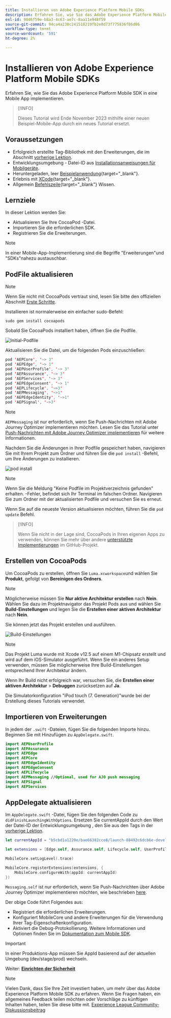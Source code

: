 ```yaml
---
title: Installieren von Adobe Experience Platform Mobile SDKs
description: Erfahren Sie, wie Sie das Adobe Experience Platform Mobile SDK in eine Mobile App implementieren.
exl-id: 98d6f59e-b8a3-4c63-ae7c-8aa11e948f59
source-git-commit: 94ca4a238c241518219fb2e8d73f775836f86d86
workflow-type: tm+mt
source-wordcount: '591'
ht-degree: 2%

---
```


# Installieren von Adobe Experience Platform Mobile SDKs

Erfahren Sie, wie Sie das Adobe Experience Platform Mobile SDK in eine Mobile App implementieren.

>[!INFO]
>
> Dieses Tutorial wird Ende November 2023 mithilfe einer neuen Beispiel-Mobile-App durch ein neues Tutorial ersetzt.

## Voraussetzungen

* Erfolgreich erstellte Tag-Bibliothek mit den Erweiterungen, die im Abschnitt [vorherige Lektion](configure-tags.md).
* Entwicklungsumgebung - Datei-ID aus [Installationsanweisungen für Mobilgeräte](configure-tags.md#generate-sdk-install-instructions).
* Heruntergeladen, leer [Beispielanwendung](https://github.com/Adobe-Marketing-Cloud/Luma-iOS-Mobile-App){target="_blank"}.
* Erlebnis mit [XCode](https://developer.apple.com/xcode/){target="_blank"}.
* Allgemein [Befehlszeile](https://en.wikipedia.org/wiki/Command-line_interface){target="_blank"} Wissen.

## Lernziele

In dieser Lektion werden Sie:

* Aktualisieren Sie Ihre CocoaPod -Datei.
* Importieren Sie die erforderlichen SDK.
* Registrieren Sie die Erweiterungen.

>[!NOTE]
>
>In einer Mobile-App-Implementierung sind die Begriffe &quot;Erweiterungen&quot;und &quot;SDKs&quot;nahezu austauschbar.


## PodFile aktualisieren

>[!NOTE]
>
> Wenn Sie nicht mit CocoaPods vertraut sind, lesen Sie bitte den offiziellen Abschnitt [Erste Schritte](https://guides.cocoapods.org/using/getting-started.html).

Installieren ist normalerweise ein einfacher sudo-Befehl:

```console
sudo gem install cocoapods
```

Sobald Sie CocoaPods installiert haben, öffnen Sie die Podfile.

![Initial-Podfile](assets/mobile-install-initial-podfile.png)

Aktualisieren Sie die Datei, um die folgenden Pods einzuschließen:

```swift
pod 'AEPCore', '~> 3'
pod 'AEPEdge', '~> 1'
pod 'AEPUserProfile', '~> 3'
pod 'AEPAssurance', '~> 3'
pod 'AEPServices', '~> 3'
pod 'AEPEdgeConsent', '~> 1'
pod 'AEPLifecycle', '~>3'
pod 'AEPMessaging', '~>1'
pod 'AEPEdgeIdentity', '~>1'
pod 'AEPSignal', '~>3'
```

>[!NOTE]
>
> `AEPMessaging` ist nur erforderlich, wenn Sie Push-Nachrichten mit Adobe Journey Optimizer implementieren möchten. Lesen Sie das Tutorial unter [Push-Nachrichten mit Adobe Journey Optimizer implementieren](journey-optimizer-push.md) für weitere Informationen.

Nachdem Sie die Änderungen in Ihrer Podfile gespeichert haben, navigieren Sie mit Ihrem Projekt zum Ordner und führen Sie die `pod install` -Befehl, um Ihre Änderungen zu installieren.

![pod install](assets/mobile-install-podfile-install.png)

>[!NOTE]
>
> Wenn Sie die Meldung &quot;Keine Podfile im Projektverzeichnis gefunden&quot; erhalten. -Fehler, befindet sich Ihr Terminal im falschen Ordner. Navigieren Sie zum Ordner mit der aktualisierten Podfile und versuchen Sie es erneut.

Wenn Sie auf die neueste Version aktualisieren möchten, führen Sie die `pod update` Befehl.

>[!INFO]
>
>Wenn Sie nicht in der Lage sind, CocoaPods in Ihren eigenen Apps zu verwenden, können Sie mehr über andere [unterstützte Implementierungen](https://github.com/adobe/aepsdk-core-ios#binaries) im GitHub-Projekt.

## Erstellen von CocoaPods

Um CocoaPods zu erstellen, öffnen Sie `Luma.xcworkspace`und wählen Sie **Produkt**, gefolgt von **Bereinigen des Ordners**.

>[!NOTE]
>
> Möglicherweise müssen Sie **Nur aktive Architektur erstellen** nach **Nein**. Wählen Sie dazu im Projektnavigator das Projekt Pods aus und wählen Sie **Build-Einstellungen** und legen Sie die **Erstellen einer aktiven Architektur** nach **Nein**.

Sie können jetzt das Projekt erstellen und ausführen.

![Build-Einstellungen](assets/mobile-install-build-settings.png)

>[!NOTE]
>
>Das Projekt Luma wurde mit Xcode v12.5 auf einem M1-Chipsatz erstellt und wird auf dem iOS-Simulator ausgeführt. Wenn Sie ein anderes Setup verwenden, müssen Sie möglicherweise Ihre Build-Einstellungen entsprechend Ihrer Architektur ändern.
>
>Wenn Ihr Build nicht erfolgreich war, versuchen Sie, die **Erstellen einer aktiven Architektur** > **Debuggen** zurücksetzen auf **Ja**.
>
>Die Simulatorkonfiguration &quot;iPod touch (7. Generation)&quot;wurde bei der Erstellung dieses Tutorials verwendet.

## Importieren von Erweiterungen

In jedem der `.swift` -Dateien, fügen Sie die folgenden Importe hinzu. Beginnen Sie mit Hinzufügen zu `AppDelegate.swift`.

```swift
import AEPUserProfile
import AEPAssurance
import AEPEdge
import AEPCore
import AEPEdgeIdentity
import AEPEdgeConsent
import AEPLifecycle
import AEPMessaging //Optional, used for AJO push messaging
import AEPSignal
import AEPServices
```

## AppDelegate aktualisieren

Im `AppDelegate.swift` -Datei, fügen Sie den folgenden Code zu `didFinishLaunchingWithOptions`. Ersetzen Sie currentAppId durch den Wert der Datei-ID der Entwicklungsumgebung , den Sie aus den Tags in der [vorherige Lektion](configure-tags.md).

```swift
let currentAppId = "b5cbd1a1220e/bae66382cce8/launch-88492c6dcb6e-development"

let extensions = [Edge.self, Assurance.self, Lifecycle.self, UserProfile.self, Consent.self, AEPEdgeIdentity.Identity.self, Messaging.self]

MobileCore.setLogLevel(.trace)

MobileCore.registerExtensions(extensions, {
    MobileCore.configureWith(appId: currentAppId)
})
```

`Messaging.self` ist nur erforderlich, wenn Sie Push-Nachrichten über Adobe Journey Optimizer implementieren möchten, wie beschrieben [here](journey-optimizer-push.md).

Der obige Code führt Folgendes aus:

* Registriert die erforderlichen Erweiterungen.
* Konfiguriert MobileCore und andere Erweiterungen für die Verwendung Ihrer Tag-Eigenschaftenkonfiguration.
* Aktiviert die Debug-Protokollierung. Weitere Informationen und Optionen finden Sie im [Dokumentation zum Mobile SDK](https://developer.adobe.com/client-sdks/documentation/getting-started/enable-debug-logging/).

>[!IMPORTANT]
>In einer Produktions-App müssen Sie AppId basierend auf der aktuellen Umgebung (dev/stage/prod) wechseln.
>

Weiter: **[Einrichten der Sicherheit](assurance.md)**

>[!NOTE]
>
>Vielen Dank, dass Sie Ihre Zeit investiert haben, um mehr über das Adobe Experience Platform Mobile SDK zu erfahren. Wenn Sie Fragen haben, ein allgemeines Feedback teilen möchten oder Vorschläge zu künftigen Inhalten haben, teilen Sie diese bitte mit. [Experience League Community-Diskussionsbeitrag](https://experienceleaguecommunities.adobe.com/t5/adobe-experience-platform-launch/tutorial-discussion-implement-adobe-experience-cloud-in-mobile/td-p/443796)
